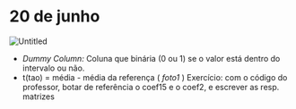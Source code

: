 # 20 de junho

![Untitled](Untitled.png)

- *Dummy Column:* Coluna que binária (0 ou 1) se o valor está dentro do intervalo ou não.
- t(tao) = média - média da referença ( *foto1* )
Exercício: com o código do professor, botar de referência o coef15 e o coef2, e escrever as resp. matrizes